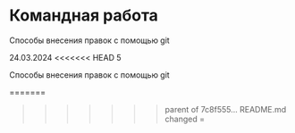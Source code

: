 # Командная работа

Способы внесения правок с помощью git

24.03.2024
<<<<<<< HEAD
5

Способы внесения правок с помощью git

=======
>>>>>>> parent of 7c8f555... README.md changed
=
